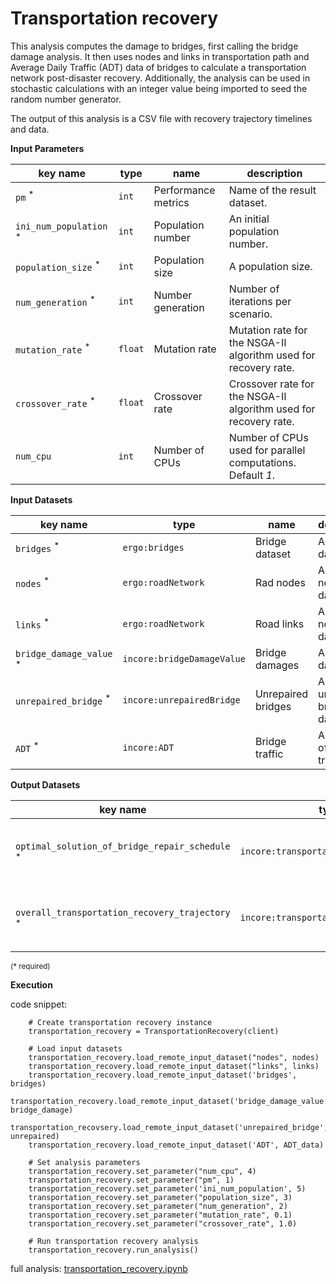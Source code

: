 # Transportation recovery

This analysis computes the damage to bridges, first calling the bridge damage analysis. It then uses nodes and links 
in transportation path and Average Daily Traffic (ADT) data of bridges to calculate a transportation network post-disaster recovery.
Additionally, the analysis can be used in stochastic calculations with an integer value being imported 
to seed the random number generator.

The output of this analysis is a CSV file with recovery trajectory timelines and data.

**Input Parameters**

key name | type | name | description
--- | --- | --- | ---
`pm` <sup>*</sup> | `int` | Performance metrics | Name of the result dataset.
`ini_num_population` <sup>*</sup> | `int` | Population number | An initial population number.
`population_size` <sup>*</sup> | `int` | Population size | A population size.
`num_generation` <sup>*</sup> | `int` | Number generation | Number of iterations per scenario.
`mutation_rate` <sup>*</sup> | `float` | Mutation rate | Mutation rate for the NSGA-II algorithm used for recovery rate.
`crossover_rate` <sup>*</sup> | `float` | Crossover rate | Crossover rate for the NSGA-II algorithm used for recovery rate.
`num_cpu` | `int` | Number of CPUs | Number of CPUs used for parallel computations. <br>Default *1*.

**Input Datasets**

key name | type | name | description
--- | --- | --- | ---
`bridges` <sup>*</sup> | `ergo:bridges` | Bridge dataset | A bridge dataset.
`nodes` <sup>*</sup> | `ergo:roadNetwork` | Rad nodes | A road network dataset.
`links` <sup>*</sup> | `ergo:roadNetwork` | Road links | A road network dataset.
`bridge_damage_value` <sup>*</sup> | `incore:bridgeDamageValue` | Bridge damages | A bridge dataset.
`unrepaired_bridge` <sup>*</sup> | `incore:unrepairedBridge` | Unrepaired bridges | An unrepaired bridge dataset.
`ADT` <sup>*</sup> | `incore:ADT` | Bridge traffic | A dataset of daily traffic.

**Output Datasets**

key name | type | name | description
--- | --- | --- | ---
`optimal_solution_of_bridge_repair_schedule` <sup>*</sup> | `incore:transportationRepairSchedule` | Repair schedule | A dataset containing results (format: CSV).
`overall_transportation_recovery_trajectory` <sup>*</sup> | `incore:transportationRecovery` | Recovery trajectory | A dataset containing results (format: CSV).

<small>(* required)</small>

**Execution**

code snippet:

```
    # Create transportation recovery instance
    transportation_recovery = TransportationRecovery(client)

    # Load input datasets
    transportation_recovery.load_remote_input_dataset("nodes", nodes)
    transportation_recovery.load_remote_input_dataset("links", links)
    transportation_recovery.load_remote_input_dataset('bridges', bridges)
    transportation_recovery.load_remote_input_dataset('bridge_damage_value', bridge_damage)
    transportation_recovsery.load_remote_input_dataset('unrepaired_bridge', unrepaired)
    transportation_recovery.load_remote_input_dataset('ADT', ADT_data)

    # Set analysis parameters
    transportation_recovery.set_parameter("num_cpu", 4)
    transportation_recovery.set_parameter("pm", 1)
    transportation_recovery.set_parameter('ini_num_population', 5)
    transportation_recovery.set_parameter("population_size", 3)
    transportation_recovery.set_parameter("num_generation", 2)
    transportation_recovery.set_parameter("mutation_rate", 0.1)
    transportation_recovery.set_parameter("crossover_rate", 1.0)

    # Run transportation recovery analysis
    transportation_recovery.run_analysis()
```

full analysis: [transportation_recovery.ipynb](https://github.com/IN-CORE/incore-docs/blob/master/notebooks/transportation_recovery.ipynb)